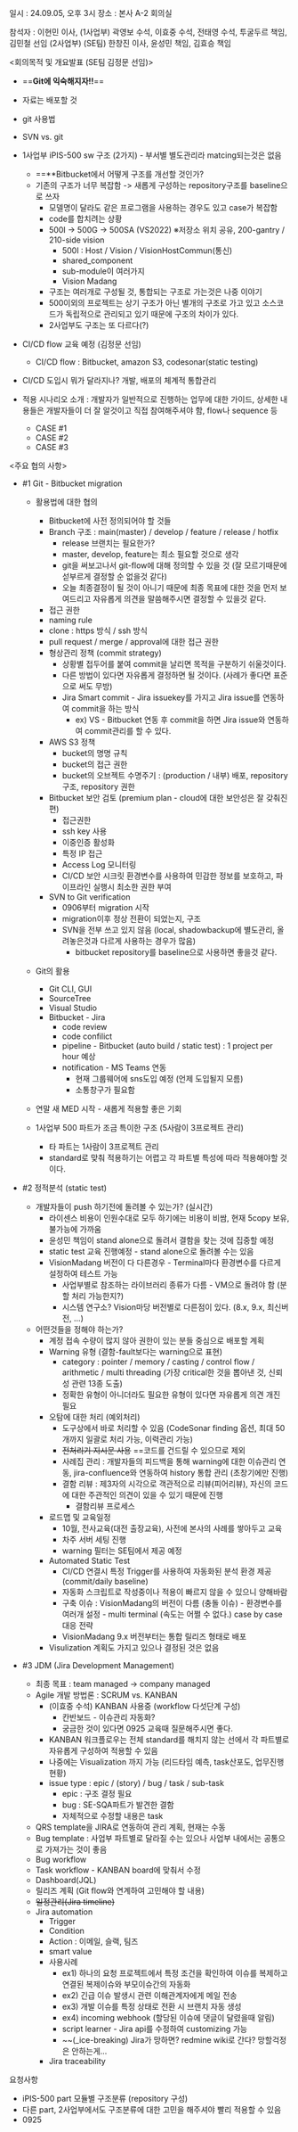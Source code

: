 일시 : 24.09.05, 오후 3시
장소 : 본사 A-2 회의실

참석자 : 이현민 이사, (1사업부) 곽영보 수석, 이효중 수석, 전태영 수석, 투굴두르 책임, 김민철 선임
(2사업부) 
(SE팀) 한창진 이사, 윤성민 책임, 김효승 책임

<회의목적 및 개요발표 (SE팀 김정문 선임)>
- ==**Git에 익숙해지자!!**==
- 자료는 배포할 것
- git 사용법
- SVN vs. git

- 1사업부 iPIS-500 sw 구조 (2가지) - 부서별 별도관리라 matcing되는것은 없음
	- ==**Bitbucket에서 어떻게 구조를 개선할 것인가?
	- 기존의 구조가 너무 복잡함 -> 새롭게 구성하는 repository구조를 baseline으로 쓰자
		- 모델명이 달라도 같은 프로그램을 사용하는 경우도 있고 case가 복잡함
		- code를 합치려는 상황
		- 500I -> 500G -> 500SA (VS2022) ※저장소 위치 공유, 200-gantry / 210-side vision
			- 500I : Host / Vision / VisionHostCommun(통신)
			- shared_component
			- sub-module이 여러가지
			- Vision Madang
		- 구조는 여러개로 구성될 것, 통합되는 구조로 가는것은 나중 이야기
		- 500이외의 프로젝트는 상기 구조가 아닌 별개의 구조로 가고 있고 소스코드가 독립적으로 관리되고 있기 때문에 구조의 차이가 있다.
		- 2사업부도 구조는 또 다르다(?)

- CI/CD flow 교육 예정 (김정문 선임)
	- CI/CD flow : Bitbucket, amazon S3, codesonar(static testing)

- CI/CD 도입시 뭐가 달라지나? 개발, 배포의 체계적 통합관리
- 적용 시나리오 소개 : 개발자가 일반적으로 진행하는 업무에 대한 가이드, 상세한 내용들은 개발자들이 더 잘 알것이고 직접 참여해주셔야 함, flow나 sequence 등
	- CASE #1
	- CASE #2
	- CASE #3

<주요 협의 사항>
- #1 Git - Bitbucket migration
	- 활용법에 대한 협의
		- Bitbucket에 사전 정의되어야 할 것들
		- Branch 구조 : main(master) / develop / feature / release / hotfix
			- release 브랜치는 필요한가?
			- master, develop, feature는 최소 필요할 것으로 생각
			- git을 써보고나서 git-flow에 대해 정의할 수 있을 것 (잘 모르기때문에 섣부르게 결정할 순 없을것 같다)
			- 오늘 최종결정이 될 것이 아니기 때문에 최종 목표에 대한 것을 먼저 보여드리고 자유롭게 의견을 말씀해주시면 결정할 수 있을것 같다.
		- 접근 권한
		- naming rule
		- clone : https 방식 / ssh 방식
		- pull request / merge / approval에 대한 접근 권한
		- 형상관리 정책 (commit strategy)
			- 상황별 접두어를 붙여 commit을 날리면 목적을 구분하기 쉬울것이다.
			- 다른 방법이 있다면 자유롭게 결정하면 될 것이다. (사례가 좋다면 표준으로 써도 무방)
			- Jira Smart commit - Jira issuekey를 가지고 Jira issue를 연동하여 commit을 하는 방식
				- ex) VS - Bitbucket 연동 후 commit을 하면 Jira issue와 연동하여 commit관리를 할 수 있다.
		- AWS S3 정책
			- bucket의 명명 규칙
			- bucket의 접근 권한
			- bucket의 오브젝트 수명주기 : (production / 내부) 배포, repository 구조, repository 권한
		- Bitbucket 보안 검토 (premium plan - cloud에 대한 보안성은 잘 갖춰진 편)
			- 접근권한
			- ssh key 사용
			- 이중인증 활성화
			- 특정 IP 접근
			- Access Log 모니터링
			- CI/CD 보안 시크릿 환경변수를 사용하여 민감한 정보를 보호하고, 파이프라인 실행시 최소한 권한 부여
		- SVN to Git verification
			- 0906부터 migration 시작
			- migration이후 정상 전환이 되었는지, 구조
			- SVN을 전부 쓰고 있지 않음 (local, shadowbackup에 별도관리, 올려놓은것과 다르게 사용하는 경우가 많음)
				- bitbucket repository를 baseline으로 사용하면 좋을것 같다.
	
	- Git의 활용
		- Git CLI, GUI
		- SourceTree
		- Visual Studio
		- Bitbucket - Jira
			- code review
			- code confilict
			- pipeline - Bitbucket (auto build / static test) : 1 project per hour 예상
			- notification - MS Teams 연동
				- 현재 그룹웨어에 sns도입 예정 (언제 도입될지 모름)
				- 소통창구가 필요함
	
	- 연말 새 MED 시작 - 새롭게 적용할 좋은 기회
	- 1사업부 500 파트가 조금 특이한 구조 (5사람이 3프로젝트 관리)
		- 타 파트는 1사람이 3프로젝트 관리
		- standard로 맞춰 적용하기는 어렵고 각 파트별 특성에 따라 적용해야할 것이다. 

- #2 정적분석 (static test)
	- 개발자들이 push 하기전에 돌려볼 수 있는가? (실시간)
		- 라이센스 비용이 인원수대로 모두 하기에는 비용이 비쌈, 현재 5copy 보유, 불가능에 가까움
		- 윤성민 책임이 stand alone으로 돌려서 결함을 찾는 것에 집중할 예정
		- static test 교육 진행예정 - stand alone으로 돌려볼 수는 있음
		- VisionMadang 버전이 다 다른경우 - Terminal마다 환경변수를 다르게 설정하여 테스트 가능
			- 사업부별로 참조하는 라이브러리 종류가 다름 - VM으로 돌려야 함 (분할 처리 가능한지?)
			- 시스템 연구소? Vision마당 버전별로 다른점이 있다. (8.x, 9.x, 최신버전, ...)
	- 어떤것들을 정해야 하는가?
		- 계정 접속 수량이 많지 않아 권한이 있는 분들 중심으로 배포할 계획
		- Warning 유형 (결함-fault보다는 warning으로 표현)
			- category : pointer / memory / casting / control flow / arithmetic / multi threading (가장 critical한 것을 뽑아낸 것, 신뢰성 관련 13종 도출)
			- 정확한 유형이 아니더라도 필요한 유형이 있다면 자유롭게 의견 개진 필요
		- 오탐에 대한 처리 (예외처리)
			- 도구상에서 바로 처리할 수 있음 (CodeSonar finding 옵션, 최대 50개까지 일괄로 처리 가능, 이력관리 가능)
			- ~~전처리기 지시문 사용~~ ==코드를 건드릴 수 있으므로 제외
			- 사례집 관리 : 개발자들의 피드백을 통해 warning에 대한 이슈관리 연동, jira-confluence와 연동하여 history 통합 관리 (초창기에만 진행)
			- 결함 리뷰 : 제3자의 시각으로 객관적으로 리뷰(피어리뷰), 자신의 코드에 대한 주관적인 의견이 있을 수 있기 때문에 진행
				- 결함리뷰 프로세스
		- 로드맵 및 교육일정
			- 10월, 전사교육(대전 출장교육), 사전에 본사의 사례를 쌓아두고 교육
			- 차주 서버 세팅 진행
			- warning 필터는 SE팀에서 제공 예정
		- Automated Static Test
			- CI/CD 연결시 특정 Trigger를 사용하여 자동화된 분석 환경 제공 (commit/daily baseline)
			- 자동화 스크립트로 작성중이나 적용이 빠르지 않을 수 있으니 양해바람
			- 구축 이슈 : VisionMadang의 버전이 다름 (충돌 이슈) - 환경변수를 여러개 설정 - multi terminal (속도는 어쩔 수 없다.) case by case 대응 전략
			- VisionMadang 9.x 버전부터는 통합 릴리즈 형태로 배포
		- Visulization 계획도 가지고 있으나 결정된 것은 없음

- #3 JDM (Jira Development Management)
	- 최종 목표 : team managed -> company managed
	- Agile 개발 방법론 : SCRUM vs. KANBAN
		- (이효중 수석) KANBAN 사용중 (workflow 다섯단계 구성)
			- 칸반보드 - 이슈관리 자동화?
			- 궁금한 것이 있다면 0925 교육때 질문해주시면 좋다.
		- KANBAN 워크플로우는 전체 standard를 해치지 않는 선에서 각 파트별로 자유롭게 구성하여 적용할 수 있음
		- 나중에는 Visualization 까지 가능 (리드타임 예측, task산포도, 업무진행현황)
		- issue type : epic / (story) / bug / task / sub-task 
			- epic : 구조 결정 필요
			- bug : SE-SQA파트가 발견한 결함
			- 자체적으로 수정할 내용은 task
	- QRS template을 JIRA로 연동하여 관리 계획, 현재는 수동
	- Bug template : 사업부 파트별로 달라질 수는 있으나 사업부 내에서는 공통으로 가져가는 것이 좋음
	- Bug workflow
	- Task workflow - KANBAN board에 맞춰서 수정
	- Dashboard(JQL)
	- 릴리즈 계획 (Git flow와 연계하여 고민해야 할 내용)
	- ~~일정관리(Jira timeline)~~
	- Jira automation
		- Trigger
		- Condition
		- Action : 이메일, 슬랙, 팀즈
		- smart value
		- 사용사례
			- ex1) 하나의 요청 프로젝트에서 특정 조건을 확인하여 이슈를 복제하고 연결된 복제이슈와 부모이슈간의 자동화
			- ex2) 긴급 이슈 발생시 관련 이해관계자에게 메일 전송
			- ex3) 개발 이슈를 특정 상태로 전환 시 브랜치 자동 생성
			- ex4) incoming webhook (할당된 이슈에 댓글이 달렸을때 알림)
			- script learner - Jira api를 수정하여 customizing 가능
			- ~~(_ice-breaking) Jira가 망하면? redmine wiki로 간다? 망할걱정은 안하는게...
		- Jira traceability


요청사항
- iPIS-500 part 모듈별 구조분류 (repository 구성)
- 다른 part, 2사업부에서도 구조분류에 대한 고민을 해주셔야 빨리 적용할 수 있음
- 0925
